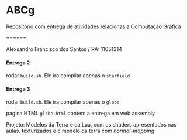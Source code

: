 ABCg
======

Repositorio com entrega de atividades relacionas a Computação Gráfica

======

Alexsandro Francisco dos Santos / RA: 11051314

#### Entrega 2

rodar ```build.sh```. Ele ira compilar apenas o ```starfield```

#### Entrega 3

rodar ```build.sh```. Ele ira compilar apenas o ```globe```

pagina HTML ```globe.html``` contem a entrega em web assembly

Projeto: Modelos da Terra e da Lua, com os shaders apresentados nas aulas. texturizados e o modelo da terra com _normal-mapping_
